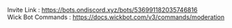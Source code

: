 Invite Link : https://bots.ondiscord.xyz/bots/536991182035746816 <br>
Wick Bot Commands : https://docs.wickbot.com/v3/commands/moderation
